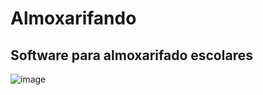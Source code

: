 # Almoxarifando
## Software para almoxarifado escolares
![image](https://user-images.githubusercontent.com/43156649/148147159-71e95880-5dee-4715-bb07-129d82255200.png)
